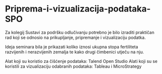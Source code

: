 # Priprema-i-vizualizacija-podataka-SPO

Za kolegij Sustavi za podršku odlučivanju potrebno je bilo izraditi praktičan rad koji se odnosio na prikupljanje, pripremanje i vizualizaciju podatka.

Ideja seminara bila je prikazati koliko iznosi ukupna stopa fertiliteta razvijenih i nerazvijenih zemalja te kako drugi čimbenici utječu na nju.

Alat koji su koristio za čišćenje podataka: Talend Open Studio
Alati koji su se koristili za vizualizaciju odabranih podataka: Tableau i MicroStrategy
